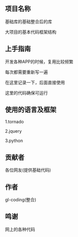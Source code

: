 ## 项目名称

基础库的基础整合后的库

大项目的基本代码框架结构

## 上手指南

开发各种APP的时候，复用比较频繁

每次都需要重新写一遍

在这里记录一下，后面直接使用

这里的代码确保可运行

## 使用的语言及框架

1.tornado

2.jquery

3.python

## 贡献者

各位网友(提供基础代码)

## 作者

gl-coding(整合)

## 鸣谢

网上的各种代码

